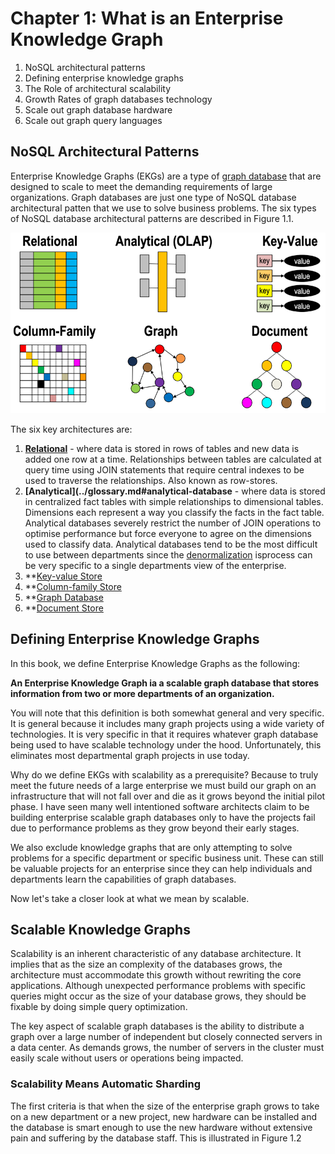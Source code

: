 # Chapter 1: What is an Enterprise Knowledge Graph

1. NoSQL architectural patterns
1. Defining enterprise knowledge graphs
2. The Role of architectural scalability
3. Growth Rates of graph databases technology
4. Scale out graph database hardware
5. Scale out graph query languages

## NoSQL Architectural Patterns

Enterprise Knowledge Graphs (EKGs) are a type of [graph database](glossary.md#graph-database) that are designed to scale to meet the demanding requirements of large organizations.  Graph databases are just one type of NoSQL database architectural patten that we use to solve business problems.  The six types of NoSQL database architectural patterns are described in Figure 1.1.

![NoSQL Architectural Patterns](../img/nosql-architectural-patterns.png)

The six key architectures are:

1. **[Relational](../glossary.md#relational-database)** - where data is stored in rows of tables and new data is added one row at a time.  Relationships between tables are calculated at query time using JOIN statements that require central indexes to be used to traverse the relationships.  Also known as row-stores.
2. **[Analytical](../glossary.md#analytical-database** - where data is stored in centralized fact tables with simple relationships to dimensional tables.  Dimensions each represent a way you classify the facts in the fact table.  Analytical databases severely restrict the number of JOIN operations to optimise performance but force everyone to agree on the dimensions used to classify data.  Analytical databases tend to be the most difficult to use between departments since the [denormalization](glossary.md#denomalization) isprocess can be very specific to a single departments view of the enterprise.
3. **[Key-value Store](../glossary.md#key-value-store)
4. **[Column-family Store](../glossary.md#column-family-store)
5. **[Graph Database](../glossary.md#graph-database)
6. **[Document Store](../glossary.md#document-store)

## Defining Enterprise Knowledge Graphs

In this book, we define Enterprise Knowledge Graphs as the following:

**An Enterprise Knowledge Graph ia a scalable graph database that stores information from two or more departments of an organization.**

You will note that this definition is both somewhat general and very specific.  It is general because it includes many graph projects using a wide variety of technologies.  It is very specific in that it requires whatever graph database being used to have scalable technology under the hood.  Unfortunately, this eliminates most departmental graph projects in use today.

Why do we define EKGs with scalability as a prerequisite?  Because to truly meet the future needs of a large enterprise we must build our graph on an infrastructure that will not fall over and die as it grows beyond the initial pilot phase.  I have seen many well intentioned software architects claim to be building enterprise scalable graph databases only to have the projects fail due to performance problems as they grow beyond their early stages.

We also exclude knowledge graphs that are only attempting to solve problems for a specific department or specific business unit.  These can still be valuable projects for an enterprise since they can help individuals and departments learn the capabilities of graph databases.

Now let's take a closer look at what we mean by scalable.

## Scalable Knowledge Graphs
Scalability is an inherent characteristic of any database architecture.  It implies that as the size an complexity of the databases grows, the architecture must accommodate this growth without rewriting the core applications.  Although unexpected performance problems with specific queries might occur as the size of your database grows, they should be fixable by doing simple query optimization.

The key aspect of scalable graph databases is the ability to distribute a graph over a large number of independent but closely connected servers in a data center.  As demands grows, the number of servers in the cluster must easily scale without users or operations being impacted.

### Scalability Means Automatic Sharding
The first criteria is that when the size of the enterprise graph grows to take on a new department or a new project, new hardware can be installed and the database is smart enough to use the new hardware without extensive pain and suffering by the database staff.  This is illustrated in Figure 1.2

<!--
Non-published notes:

Note this definition does not address the word "enterprise":

https://help.poolparty.biz/pp/white-papers-release-notes/poolparty-technical-white-paper/an-enterprise-knowledge-graph-life-cycle-a-summary/the-enterprise-knowledge-graph-a-definition
->

